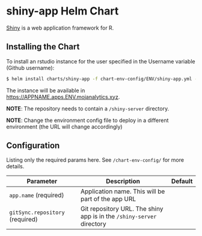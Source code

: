 # shiny-app Helm Chart

[Shiny](https://shiny.rstudio.com) is a web application framework for R.


## Installing the Chart

To install an rstudio instance for the user specified in the Username variable (Github username):

```bash
$ helm install charts/shiny-app -f chart-env-config/ENV/shiny-app.yml --name APPNAME --set app.name=APPNAME --set gitSync.repository=https://github.com/YOUR/REPO --namespace default
```

The instance will be available in <https://APPNAME.apps.ENV.mojanalytics.xyz>.

**NOTE**: The repository needs to contain a `/shiny-server` directory.

**NOTE**: Change the environment config file to deploy in a
          different environment (the URL will change accordingly)


## Configuration

Listing only the required params here. See `/chart-env-config/` for more details.

| Parameter  | Description     | Default |
| ---------- | --------------- | ------- |
| `app.name` (required) | Application name. This will be part of the app URL | |
| `gitSync.repository` (required) | Git repository URL. The shiny app is in the `/shiny-server` directory | |

